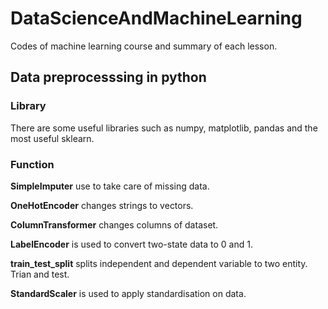# DataScienceAndMachineLearning
Codes of machine learning course and summary of each lesson.

## Data preprocesssing in python

### Library
There are some useful libraries such as numpy, matplotlib, pandas and the most useful sklearn.

### Function
__SimpleImputer__ use to take care of missing data.

__OneHotEncoder__ changes strings to vectors.

__ColumnTransformer__ changes columns of dataset.

__LabelEncoder__ is used to convert two-state data to 0 and 1.

__train_test_split__ splits independent and dependent variable to two entity. Trian and test. 

__StandardScaler__ is used to apply standardisation on data.
